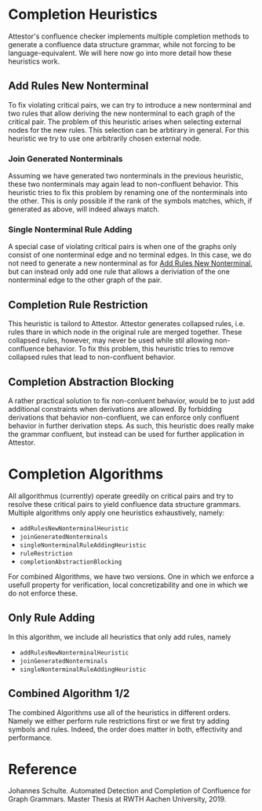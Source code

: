 # Completion Heuristics
Attestor's confluence checker implements multiple completion methods to generate a confluence data structure grammar, while not forcing to be language-equivalent. We will here now go into more detail how these heuristics work.

## Add Rules New Nonterminal
To fix violating critical pairs, we can try to introduce a new nonterminal and two rules that allow deriving the new nonterminal to each graph of the critical pair. The problem of this heuristic arises when selecting external nodes for the new rules. This selection can be arbtirary in general. For this heuristic we try to use one arbitrarily chosen external node. 

### Join Generated Nonterminals
Assuming we have generated two nonterminals in the previous heuristic, these two nonterminals may again lead to non-confluent behavior. This heuristic tries to fix this problem by renaming one of the nonterminals into the other. This is only possible if the rank of the symbols matches, which, if generated as above, will indeed always match.

### Single Nonterminal Rule Adding
A special case of violating critical pairs is when one of the graphs only consist of one nonterminal edge and no terminal edges. In this case, we do not need to generate a new nonterminal as for [Add Rules New Nonterminal](#add-rules-new-nonterminal), but can instead only add one rule that allows a deriviation of the one nonterminal edge to the other graph of the pair.

## Completion Rule Restriction
This heuristic is tailord to Attestor. Attestor generates collapsed rules, i.e. rules thare in which node in the original rule are merged together. These collapsed rules, however, may never be used while stil allowing non-confluence behavior. To fix this problem, this heuristic tries to remove collapsed rules that lead to non-confluent behavior.

## Completion Abstraction Blocking
A rather practical solution to fix non-conluent behavior, would be to just add additional constraints when derivations are allowed. By forbidding derivations that behavior non-confluent, we can enforce only confluent behavior in further derivation steps. As such, this heuristic does really make the grammar confluent, but instead can be used for further application in Attestor.

# Completion Algorithms

All allgorithmus (currently) operate greedily on critical pairs and try to resolve these critical pairs to yield confluence data structure grammars. Multiple algorithms only apply one heuristics exhaustively, namely:

- `addRulesNewNonterminalHeuristic`
- `joinGeneratedNonterminals`
- `singleNonterminalRuleAddingHeuristic`
- `ruleRestriction`
- `completionAbstractionBlocking`

For combined Algorithms, we have two versions. One in which we enforce a usefull property for verification, local concretizability and one in which we do not enforce these.

## Only Rule Adding
In this algorithm, we include all heuristics that only add rules, namely

- `addRulesNewNonterminalHeuristic`
- `joinGeneratedNonterminals`
- `singleNonterminalRuleAddingHeuristic`

## Combined Algorithm 1/2
The combined Algorithms use all of the heuristics in different orders. Namely we either perform rule restrictions first or we first try adding symbols and rules. Indeed, the order does matter in both, effectivity and performance.

# Reference
Johannes Schulte. Automated Detection and Completion of Confluence for Graph Grammars. Master Thesis at RWTH Aachen University, 2019.
